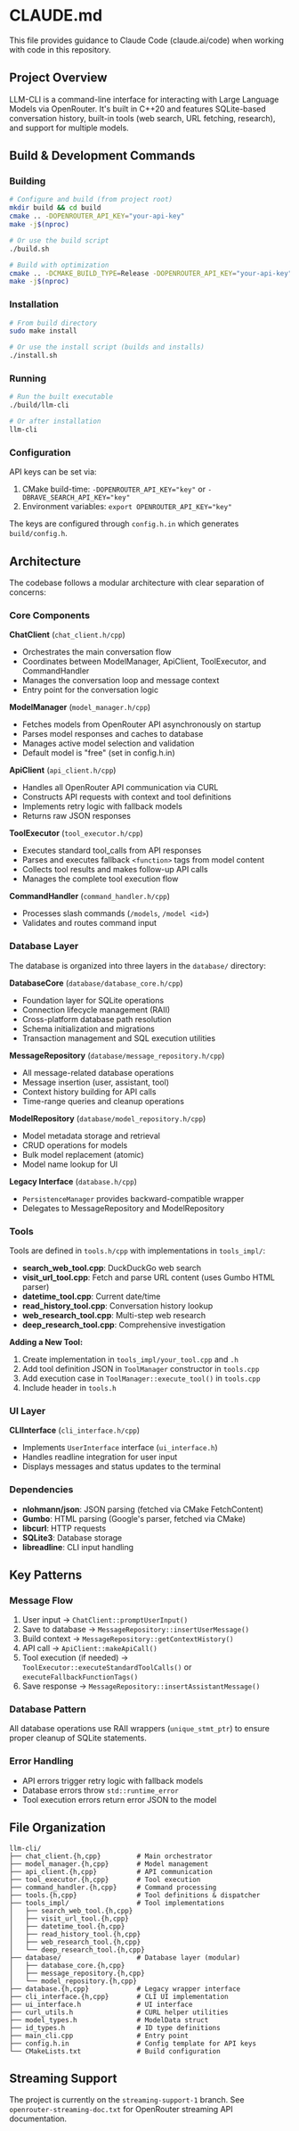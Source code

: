 # CLAUDE.md

This file provides guidance to Claude Code (claude.ai/code) when working with code in this repository.

## Project Overview

LLM-CLI is a command-line interface for interacting with Large Language Models via OpenRouter. It's built in C++20 and features SQLite-based conversation history, built-in tools (web search, URL fetching, research), and support for multiple models.

## Build & Development Commands

### Building
```bash
# Configure and build (from project root)
mkdir build && cd build
cmake .. -DOPENROUTER_API_KEY="your-api-key"
make -j$(nproc)

# Or use the build script
./build.sh

# Build with optimization
cmake .. -DCMAKE_BUILD_TYPE=Release -DOPENROUTER_API_KEY="your-api-key"
make -j$(nproc)
```

### Installation
```bash
# From build directory
sudo make install

# Or use the install script (builds and installs)
./install.sh
```

### Running
```bash
# Run the built executable
./build/llm-cli

# Or after installation
llm-cli
```

### Configuration
API keys can be set via:
1. CMake build-time: `-DOPENROUTER_API_KEY="key"` or `-DBRAVE_SEARCH_API_KEY="key"`
2. Environment variables: `export OPENROUTER_API_KEY="key"`

The keys are configured through `config.h.in` which generates `build/config.h`.

## Architecture

The codebase follows a modular architecture with clear separation of concerns:

### Core Components

**ChatClient** (`chat_client.h/cpp`)
- Orchestrates the main conversation flow
- Coordinates between ModelManager, ApiClient, ToolExecutor, and CommandHandler
- Manages the conversation loop and message context
- Entry point for the conversation logic

**ModelManager** (`model_manager.h/cpp`)
- Fetches models from OpenRouter API asynchronously on startup
- Parses model responses and caches to database
- Manages active model selection and validation
- Default model is "free" (set in config.h.in)

**ApiClient** (`api_client.h/cpp`)
- Handles all OpenRouter API communication via CURL
- Constructs API requests with context and tool definitions
- Implements retry logic with fallback models
- Returns raw JSON responses

**ToolExecutor** (`tool_executor.h/cpp`)
- Executes standard tool_calls from API responses
- Parses and executes fallback `<function>` tags from model content
- Collects tool results and makes follow-up API calls
- Manages the complete tool execution flow

**CommandHandler** (`command_handler.h/cpp`)
- Processes slash commands (`/models`, `/model <id>`)
- Validates and routes command input

### Database Layer

The database is organized into three layers in the `database/` directory:

**DatabaseCore** (`database/database_core.h/cpp`)
- Foundation layer for SQLite operations
- Connection lifecycle management (RAII)
- Cross-platform database path resolution
- Schema initialization and migrations
- Transaction management and SQL execution utilities

**MessageRepository** (`database/message_repository.h/cpp`)
- All message-related database operations
- Message insertion (user, assistant, tool)
- Context history building for API calls
- Time-range queries and cleanup operations

**ModelRepository** (`database/model_repository.h/cpp`)
- Model metadata storage and retrieval
- CRUD operations for models
- Bulk model replacement (atomic)
- Model name lookup for UI

**Legacy Interface** (`database.h/cpp`)
- `PersistenceManager` provides backward-compatible wrapper
- Delegates to MessageRepository and ModelRepository

### Tools

Tools are defined in `tools.h/cpp` with implementations in `tools_impl/`:

- **search_web_tool.cpp**: DuckDuckGo web search
- **visit_url_tool.cpp**: Fetch and parse URL content (uses Gumbo HTML parser)
- **datetime_tool.cpp**: Current date/time
- **read_history_tool.cpp**: Conversation history lookup
- **web_research_tool.cpp**: Multi-step web research
- **deep_research_tool.cpp**: Comprehensive investigation

**Adding a New Tool:**
1. Create implementation in `tools_impl/your_tool.cpp` and `.h`
2. Add tool definition JSON in `ToolManager` constructor in `tools.cpp`
3. Add execution case in `ToolManager::execute_tool()` in `tools.cpp`
4. Include header in `tools.h`

### UI Layer

**CLIInterface** (`cli_interface.h/cpp`)
- Implements `UserInterface` interface (`ui_interface.h`)
- Handles readline integration for user input
- Displays messages and status updates to the terminal

### Dependencies

- **nlohmann/json**: JSON parsing (fetched via CMake FetchContent)
- **Gumbo**: HTML parsing (Google's parser, fetched via CMake)
- **libcurl**: HTTP requests
- **SQLite3**: Database storage
- **libreadline**: CLI input handling

## Key Patterns

### Message Flow
1. User input → `ChatClient::promptUserInput()`
2. Save to database → `MessageRepository::insertUserMessage()`
3. Build context → `MessageRepository::getContextHistory()`
4. API call → `ApiClient::makeApiCall()`
5. Tool execution (if needed) → `ToolExecutor::executeStandardToolCalls()` or `executeFallbackFunctionTags()`
6. Save response → `MessageRepository::insertAssistantMessage()`

### Database Pattern
All database operations use RAII wrappers (`unique_stmt_ptr`) to ensure proper cleanup of SQLite statements.

### Error Handling
- API errors trigger retry logic with fallback models
- Database errors throw `std::runtime_error`
- Tool execution errors return error JSON to the model

## File Organization

```
llm-cli/
├── chat_client.{h,cpp}         # Main orchestrator
├── model_manager.{h,cpp}       # Model management
├── api_client.{h,cpp}          # API communication
├── tool_executor.{h,cpp}       # Tool execution
├── command_handler.{h,cpp}     # Command processing
├── tools.{h,cpp}               # Tool definitions & dispatcher
├── tools_impl/                 # Tool implementations
│   ├── search_web_tool.{h,cpp}
│   ├── visit_url_tool.{h,cpp}
│   ├── datetime_tool.{h,cpp}
│   ├── read_history_tool.{h,cpp}
│   ├── web_research_tool.{h,cpp}
│   └── deep_research_tool.{h,cpp}
├── database/                   # Database layer (modular)
│   ├── database_core.{h,cpp}
│   ├── message_repository.{h,cpp}
│   └── model_repository.{h,cpp}
├── database.{h,cpp}            # Legacy wrapper interface
├── cli_interface.{h,cpp}       # CLI UI implementation
├── ui_interface.h              # UI interface
├── curl_utils.h                # CURL helper utilities
├── model_types.h               # ModelData struct
├── id_types.h                  # ID type definitions
├── main_cli.cpp                # Entry point
├── config.h.in                 # Config template for API keys
└── CMakeLists.txt              # Build configuration
```

## Streaming Support

The project is currently on the `streaming-support-1` branch. See `openrouter-streaming-doc.txt` for OpenRouter streaming API documentation.
